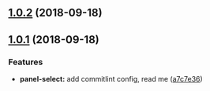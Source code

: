 <a name="1.0.2"></a>
## [1.0.2](https://github.com/petkit-io/ngx-material-panel-select/compare/v1.0.1...v1.0.2) (2018-09-18)



<a name="1.0.1"></a>
## [1.0.1](https://github.com/petkit-io/ngx-material-panel-select/compare/a7c7e36...v1.0.1) (2018-09-18)


### Features

* **panel-select:** add commitlint config, read me ([a7c7e36](https://github.com/petkit-io/ngx-material-panel-select/commit/a7c7e36))



